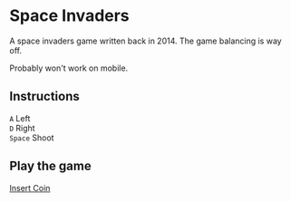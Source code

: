 # Space Invaders

A space invaders game written back in 2014. The game balancing is way off.

Probably won't work on mobile.

## Instructions
`A` Left  
`D` Right  
`Space` Shoot

## Play the game
[Insert Coin](https://tomcahill.github.io/space-invaders)